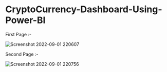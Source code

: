 # CryptoCurrency-Dashboard-Using-Power-BI

First Page :-

![Screenshot 2022-09-01 220607](https://user-images.githubusercontent.com/85162734/187967213-274e5319-8d57-4b62-af46-99d2b00cd475.png)


Second Page :-

![Screenshot 2022-09-01 220756](https://user-images.githubusercontent.com/85162734/187967319-06572c83-c50b-4801-9222-ccc16091a92c.png)
